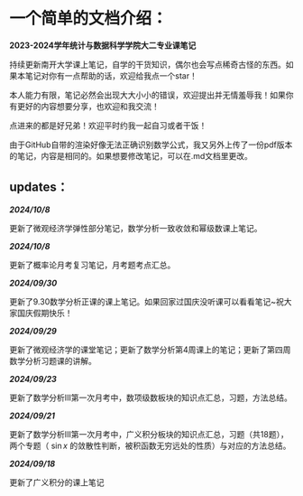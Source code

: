 # 一个简单的文档介绍：
**2023-2024学年统计与数据科学学院大二专业课笔记**

持续更新南开大学课上笔记，自学的干货知识，偶尔也会写点稀奇古怪的东西。如果本笔记对你有一点帮助的话，欢迎给我点一个star！

本人能力有限，笔记必然会出现大大小小的错误，欢迎提出并无情羞辱我！如果你有更好的内容想要分享，也欢迎和我交流！

点进来的都是好兄弟！欢迎平时约我一起自习或者干饭！

由于GitHub自带的渲染好像无法正确识别数学公式，我又另外上传了一份pdf版本的笔记，内容是相同的。如果想要修改笔记，可以在.md文档里更改。

## updates：

_**2024/10/8**_

更新了微观经济学弹性部分笔记，数学分析一致收敛和幂级数课上笔记。

_**2024/10/8**_

更新了概率论月考复习笔记，月考题考点汇总。

_**2024/09/30**_

更新了9.30数学分析正课的课上笔记。如果回家过国庆没听课可以看看笔记~祝大家国庆假期快乐！

_**2024/09/29**_

更新了微观经济学的课堂笔记；更新了数学分析第4周课上的笔记；更新了第四周数学分析习题课的讲解。

_**2024/09/23**_

更新了数学分析Ⅲ第一次月考中，数项级数板块的知识点汇总，习题，方法总结。

_**2024/09/21**_

更新了数学分析Ⅲ第一次月考中，广义积分板块的知识点汇总，习题（共18题），两个专题（ $\sin x$ 的敛散性判断，被积函数无穷远处的性质）与对应的方法总结。

_**2024/09/18**_

更新了广义积分的课上笔记
